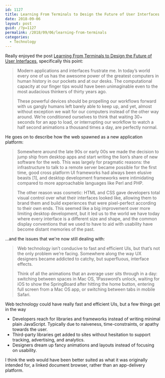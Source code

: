 ```yaml
---
id: 1127
title: Learning From Terminals to Design the Future of User Interfaces
date: 2018-09-06
layout: post
guid: /?p=1127
permalink: /2018/09/06/learning-from-terminals
categories:
  - Technology
---
```

Really enjoyed the post [Learning From Terminals to Design the Future of User Interfaces](https://brandur.org/interfaces), specifically this point:

>Modern applications and interfaces frustrate me. In today’s world every one of us has the awesome power of the greatest computers in human history in our pockets and at our desks. The computational capacity at our finger tips would have been unimaginable even to the most audacious thinkers of thirty years ago.
>
>These powerful devices should be propelling our workflows forward with us gangly humans left barely able to keep up, and yet, almost without exception we wait for our computers instead of the other way around. We’re conditioned ourselves to think that waiting 30+ seconds for an app to load, or interrupting our workflow to watch a half second animations a thousand times a day, are perfectly normal.

He goes on to describe how the web spawned as a new application platform:

>Somewhere around the late 90s or early 00s we made the decision to jump ship from desktop apps and start writing the lion’s share of new software for the web. This was largely for pragmatic reasons: the infrastructure to talk to a remote server became possible for the first time, good cross platform UI frameworks had always been elusive beasts [1], and desktop development frameworks were intimidating compared to more approachable languages like Perl and PHP.
>
>The other reason was cosmetic: HTML and CSS gave developers total visual control over what their interfaces looked like, allowing them to brand them and build experiences that were pixel-perfect according to their own ends. This seemed like a big improvement over more limiting desktop development, but it led us to the world we have today where every interface is a different size and shape, and the common display conventions that we used to have to aid with usability have become distant memories of the past.

...and the issues that we're now still dealing with:

>Web technology isn’t conducive to fast and efficient UIs, but that’s not the only problem we’re facing. Somewhere along the way UX designers became addicted to catchy, but superfluous, interface effects.
>
>Think of all the animations that an average user sits through in a day: switching between spaces in Mac OS, 1Password’s unlock, waiting for iOS to show the SpringBoard after hitting the home button, entering full screen from a Mac OS app, or switching between tabs in mobile Safari.

Web technology could have really fast and efficient UIs, but a few things get in the way
* Developers reach for libraries and frameworks instead of writing minimal plain JavaScript. Typically due to naiveness, time-constraints, or apathy towards the user.
* Third-party libraries get added to sites without hesitation to support tracking, advertising, and analytics.
* Designers dream up fancy animations and layouts instead of focusing on usability.

I think the web would have been better suited as what it was originally intended for, a linked document browser, rather than an app-delivery platform.
